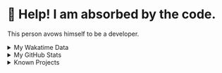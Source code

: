 # 🥺 Help! I am absorbed by the code. 

This person avows himself to be a developer.

<details>

<summary>My Wakatime Data</summary>

<!--START_SECTION:waka-->
![Lines of code](https://img.shields.io/badge/From%20Hello%20World%20I%27ve%20Written-8.8%20million%20lines%20of%20code-blue)

**🐱 My GitHub Data** 

> 📦 759.3 kB Used in GitHub's Storage 
 > 
> 🏆 201 Contributions in the Year 2024
 > 
> 🚫 Not Opted to Hire
 > 
> 📜 86 Public Repositories 
 > 
> 🔑 26 Private Repositories 
 > 
**I'm an Early 🐤** 

```text
🌞 Morning                2092 commits        ██████░░░░░░░░░░░░░░░░░░░   24.18 % 
🌆 Daytime                3661 commits        ███████████░░░░░░░░░░░░░░   42.31 % 
🌃 Evening                2825 commits        ████████░░░░░░░░░░░░░░░░░   32.65 % 
🌙 Night                  74 commits          ░░░░░░░░░░░░░░░░░░░░░░░░░   00.86 % 
```
📅 **I'm Most Productive on Wednesday** 

```text
Monday                   1062 commits        ███░░░░░░░░░░░░░░░░░░░░░░   12.27 % 
Tuesday                  1504 commits        ████░░░░░░░░░░░░░░░░░░░░░   17.38 % 
Wednesday                1511 commits        ████░░░░░░░░░░░░░░░░░░░░░   17.46 % 
Thursday                 1226 commits        ████░░░░░░░░░░░░░░░░░░░░░   14.17 % 
Friday                   1284 commits        ████░░░░░░░░░░░░░░░░░░░░░   14.84 % 
Saturday                 1105 commits        ███░░░░░░░░░░░░░░░░░░░░░░   12.77 % 
Sunday                   960 commits         ███░░░░░░░░░░░░░░░░░░░░░░   11.10 % 
```


**I Mostly Code in Go** 

```text
Python                   22 repos            ██████░░░░░░░░░░░░░░░░░░░   22.22 % 
TeX                      6 repos             ██░░░░░░░░░░░░░░░░░░░░░░░   06.06 % 
Swift                    3 repos             █░░░░░░░░░░░░░░░░░░░░░░░░   03.03 % 
Shell                    2 repos             █░░░░░░░░░░░░░░░░░░░░░░░░   02.02 % 
Rust                     2 repos             █░░░░░░░░░░░░░░░░░░░░░░░░   02.02 % 
```




 Last Updated on 24/01/2024 01:19:32 UTC
<!--END_SECTION:waka-->

</details>

<details>
 
 <summary>My GitHub Stats</summary>

[![CDFMLR's github stats](https://github-readme-stats.vercel.app/api?username=cdfmlr&count_private=true&show_icons=true)](https://github.com/anuraghazra/github-readme-stats)
 
</details>

<details>

<summary>Known Projects</summary>

[![Star History Chart](https://api.star-history.com/svg?repos=cdfmlr/pyflowchart,cdfmlr/muvtuber,cdfmlr/crud,cdfmlr/murecom-verse-1,cdfmlr/murecom-intro&type=Date)](https://star-history.com/#cdfmlr/pyflowchart&cdfmlr/muvtuber&cdfmlr/crud&cdfmlr/murecom-verse-1&cdfmlr/murecom-intro&Date)

 </details>
